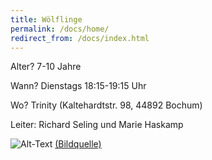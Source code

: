 ```yaml
---
title: Wölflinge
permalink: /docs/home/
redirect_from: /docs/index.html
---
```




Alter?  7-10 Jahre

Wann?  Dienstags 18:15-19:15 Uhr

Wo?  Trinity (Kaltehardtstr. 98, 44892 Bochum)

Leiter: Richard Seling und Marie Haskamp

![Alt-Text](/assets/img/woelflinge_logo.jpg)
<a href="https://dpsg.de/de/vorlagen">(Bildquelle)</a>
